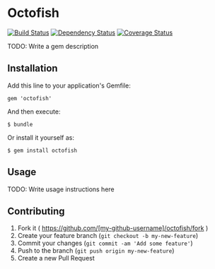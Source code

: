 # Octofish

[![Build Status](https://travis-ci.org/ivdma/octofish.svg?branch=v0.0.1)](https://travis-ci.org/ivdma/octofish)
[![Dependency Status](https://gemnasium.com/ivdma/octofish.svg)](https://gemnasium.com/ivdma/octofish)
[![Coverage Status](https://coveralls.io/repos/ivdma/octofish/badge.png)](https://coveralls.io/r/ivdma/octofish)

TODO: Write a gem description

## Installation

Add this line to your application's Gemfile:

    gem 'octofish'

And then execute:

    $ bundle

Or install it yourself as:

    $ gem install octofish

## Usage

TODO: Write usage instructions here

## Contributing

1. Fork it ( https://github.com/[my-github-username]/octofish/fork )
2. Create your feature branch (`git checkout -b my-new-feature`)
3. Commit your changes (`git commit -am 'Add some feature'`)
4. Push to the branch (`git push origin my-new-feature`)
5. Create a new Pull Request
